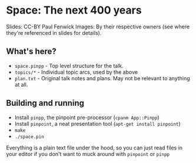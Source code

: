# Space: The next 400 years

Slides: CC-BY Paul Fenwick
Images: By their respective owners (see where they're referenced in slides for details).

## What's here?

- `space.pinpp` - Top level structure for the talk.
- `topics/*` - Individual topic arcs, used by the above
- `plan.txt` - Original talk notes and plans. May not be relevant to anything at all.

## Building and running

- Install `pinpp`, the pinpoint pre-processor (`cpanm App::Pinpp`)
- Install `pinpoint`, a neat presentation tool (`apt-get install pinpoint`)
- `make`
- `./space.pin`

Everything is a plain text file under the hood, so you can just read files in
your editor if you don't want to muck around with `pinpoint` or `pinpp`
